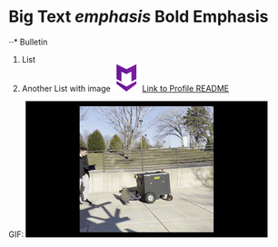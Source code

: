 # Big Text  *emphasis* **Bold Emphasis**
⋅⋅* Bulletin
1. List
2. Another List with image 
![alt text](https://github.com/adam-p/markdown-here/raw/master/src/common/images/icon48.png "Logo Title Text 1")
[Link to Profile README](https://github.com/CJdev99/CJdev99/blob/main/README.md)

GIF: ![](https://github.com/CJdev99/Autonomous_Snowplow_2023/blob/main/robot_gif.gif)
